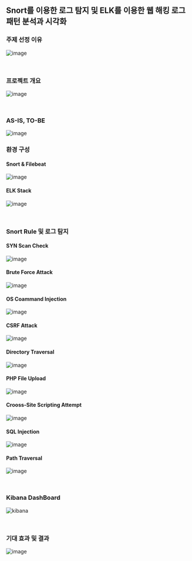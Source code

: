 ## Snort를 이용한 로그 탐지 및 ELK를 이용한 웹 해킹 로그 패턴 분석과 시각화 

### 주제 선정 이유
![image](https://user-images.githubusercontent.com/110655823/215561030-58028bac-7129-40a8-9c73-6493c1539f3e.png)

</br>

### 프로젝트 개요
![image](https://user-images.githubusercontent.com/110655823/215561131-1f67e866-ebac-43fa-9a35-eb0feec79c95.png)

</br>

### AS-IS, TO-BE
![image](https://user-images.githubusercontent.com/110655823/215561231-290c7c2e-fa0e-4b19-86f1-87e72bbb5c9c.png)


### 환경 구성
#### Snort & Filebeat
![image](https://user-images.githubusercontent.com/110655823/215556973-91ba27e6-e437-4401-b533-f74495578042.png)

#### ELK Stack
![image](https://user-images.githubusercontent.com/110655823/215557458-bdc586f3-253d-4f37-ad72-7a067b7d2c78.png)

</br>

### Snort Rule 및 로그 탐지
#### SYN Scan Check
![image](https://user-images.githubusercontent.com/110655823/215558940-58c7fc51-8bc4-4c47-bed8-85d4a77489cc.png)

#### Brute Force Attack
![image](https://user-images.githubusercontent.com/110655823/215559193-1cb7c7fb-bca6-4fb4-b044-95341948d512.png)

#### OS Coammand Injection
![image](https://user-images.githubusercontent.com/110655823/215559346-2561473c-a89b-4db1-9a49-32e57e00a67e.png)

#### CSRF Attack
![image](https://user-images.githubusercontent.com/110655823/215559911-dc88b347-4050-48de-9ad4-b42105913942.png)

#### Directory Traversal
![image](https://user-images.githubusercontent.com/110655823/215560028-092e19f0-5cea-4283-8b3f-9b7836d6ced8.png)

#### PHP File Upload
![image](https://user-images.githubusercontent.com/110655823/215560134-51f22c4d-14f0-4667-a8a2-caa22cc1ebc4.png)

#### Crooss-Site Scripting Attempt
![image](https://user-images.githubusercontent.com/110655823/215560205-e265bc3c-60cb-4031-a55f-795e99f9bdec.png)

#### SQL Injection
![image](https://user-images.githubusercontent.com/110655823/215560327-6830d89f-c0ff-4735-aeb9-cb7b7218162d.png)

#### Path Traversal
![image](https://user-images.githubusercontent.com/110655823/215560487-eb27eab0-5da3-4109-91f3-2c3488488e81.png)

</br>

### Kibana DashBoard
![kibana](https://user-images.githubusercontent.com/110655823/215560684-803f7576-61a3-45c3-a500-568a36e94b79.png)


</br>

### 기대 효과 및 결과
![image](https://user-images.githubusercontent.com/110655823/215560906-5fc1f56a-1e62-4151-9d89-2c8cf517c2f8.png)
